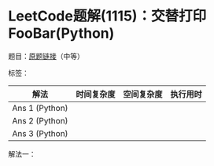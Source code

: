 # LeetCode题解(1115)：交替打印FooBar(Python)

题目：[原题链接](https://leetcode-cn.com/problems/print-foobar-alternately/)（中等）

标签：

| 解法           | 时间复杂度 | 空间复杂度 | 执行用时 |
| -------------- | ---------- | ---------- | -------- |
| Ans 1 (Python) |            |            |          |
| Ans 2 (Python) |            |            |          |
| Ans 3 (Python) |            |            |          |

解法一：

